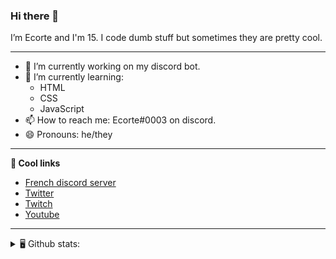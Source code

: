 ### Hi there 👋
I’m Ecorte and I'm 15.
I code dumb stuff but sometimes they are pretty cool.

-------

- 🔭 I’m currently working on my discord bot.
- 🌱 I’m currently learning:
     - HTML
     - CSS
     - JavaScript
- 📫 How to reach me: Ecorte#0003 on discord.
- 😄 Pronouns: he/they

-------

**🔗 Cool links**

- [French discord server](https://discord.gg/8bpy2PC)
- [Twitter](https://twitter.com/Ecorteyt)
- [Twitch](https://www.twitch.tv/ecorte)
- [Youtube](https://www.youtube.com/channel/UCOLeHMtMSE4w6jpFGh1AAdA)

-------
<details>
<summary> 🖥️ Github stats: </summary>
<br>
     
<!--START_SECTION:waka-->
**🐱 My Github Data** 

> 🏆 304 Contributions in the Year 2021
 > 
> 📦 348 Bytes Used in Github's Storage 
 > 
> 🚫 Not Opted to Hire
 > 
> 📜 4 Public Repositories 
 > 
> 🔑 3 Private Repositories  
 > 
**I'm an Early 🐤** 

```text
🌞 Morning    55 commits     ███████░░░░░░░░░░░░░░░░░░   28.95% 
🌆 Daytime    63 commits     ████████░░░░░░░░░░░░░░░░░   33.16% 
🌃 Evening    70 commits     █████████░░░░░░░░░░░░░░░░   36.84% 
🌙 Night      2 commits      ░░░░░░░░░░░░░░░░░░░░░░░░░   1.05%

```
📅 **I'm Most Productive on Saturday** 

```text
Monday       33 commits     ████░░░░░░░░░░░░░░░░░░░░░   17.37% 
Tuesday      13 commits     █░░░░░░░░░░░░░░░░░░░░░░░░   6.84% 
Wednesday    33 commits     ████░░░░░░░░░░░░░░░░░░░░░   17.37% 
Thursday     17 commits     ██░░░░░░░░░░░░░░░░░░░░░░░   8.95% 
Friday       22 commits     ███░░░░░░░░░░░░░░░░░░░░░░   11.58% 
Saturday     47 commits     ██████░░░░░░░░░░░░░░░░░░░   24.74% 
Sunday       25 commits     ███░░░░░░░░░░░░░░░░░░░░░░   13.16%

```


📊 **This Week I Spent My Time On** 

```text
⌚︎ Time Zone: America/Toronto

💬 Programming Languages: 
TypeScript               57 mins             ████████████████░░░░░░░░░   64.74% 
JSON                     19 mins             █████░░░░░░░░░░░░░░░░░░░░   21.94% 
JavaScript               5 mins              █░░░░░░░░░░░░░░░░░░░░░░░░   6.74% 
Git Config               4 mins              █░░░░░░░░░░░░░░░░░░░░░░░░   5.18% 
Other                    1 min               ░░░░░░░░░░░░░░░░░░░░░░░░░   1.4%

🔥 Editors: 
VS Code                  1 hr 28 mins        █████████████████████████   99.98% 
Atom                     0 secs              ░░░░░░░░░░░░░░░░░░░░░░░░░   0.02%

🐱‍💻 Projects: 
hammer                   1 hr 25 mins        ████████████████████████░   96.66% 
my-app                   2 mins              ░░░░░░░░░░░░░░░░░░░░░░░░░   3.32% 
Unknown Project          0 secs              ░░░░░░░░░░░░░░░░░░░░░░░░░   0.02%

💻 Operating System: 
Windows                  1 hr 28 mins        █████████████████████████   100.0%

```

**I Mostly Code in JavaScript** 

```text
JavaScript               3 repos             ████████████░░░░░░░░░░░░░   50.0% 
Java                     1 repo              ████░░░░░░░░░░░░░░░░░░░░░   16.67% 
Python                   1 repo              ████░░░░░░░░░░░░░░░░░░░░░   16.67% 
HTML                     1 repo              ████░░░░░░░░░░░░░░░░░░░░░   16.67%

```


**Timeline**

![Chart not found](https://raw.githubusercontent.com/Ecorte/Ecorte/main/charts/bar_graph.png) 


<!--END_SECTION:waka-->

![Github stats](https://github-readme-stats.vercel.app/api?username=Ecorte&theme=dark&count_private=true)

</details>
